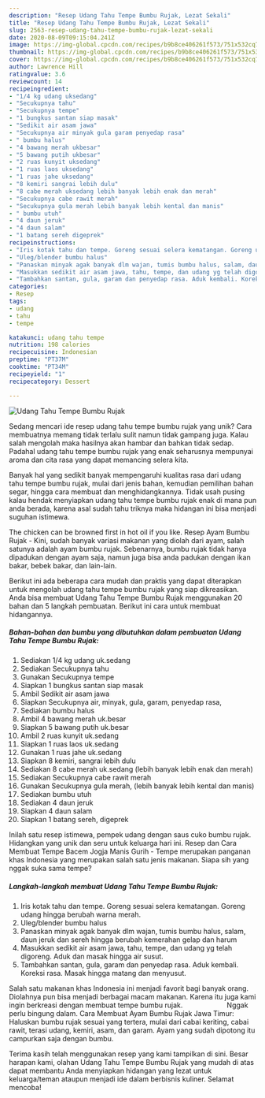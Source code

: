 ```yaml
---
description: "Resep Udang Tahu Tempe Bumbu Rujak, Lezat Sekali"
title: "Resep Udang Tahu Tempe Bumbu Rujak, Lezat Sekali"
slug: 2563-resep-udang-tahu-tempe-bumbu-rujak-lezat-sekali
date: 2020-08-09T09:15:04.241Z
image: https://img-global.cpcdn.com/recipes/b9b8ce406261f573/751x532cq70/udang-tahu-tempe-bumbu-rujak-foto-resep-utama.jpg
thumbnail: https://img-global.cpcdn.com/recipes/b9b8ce406261f573/751x532cq70/udang-tahu-tempe-bumbu-rujak-foto-resep-utama.jpg
cover: https://img-global.cpcdn.com/recipes/b9b8ce406261f573/751x532cq70/udang-tahu-tempe-bumbu-rujak-foto-resep-utama.jpg
author: Lawrence Hill
ratingvalue: 3.6
reviewcount: 14
recipeingredient:
- "1/4 kg udang uksedang"
- "Secukupnya tahu"
- "Secukupnya tempe"
- "1 bungkus santan siap masak"
- "Sedikit air asam jawa"
- "Secukupnya air minyak gula garam penyedap rasa"
- " bumbu halus"
- "4 bawang merah ukbesar"
- "5 bawang putih ukbesar"
- "2 ruas kunyit uksedang"
- "1 ruas laos uksedang"
- "1 ruas jahe uksedang"
- "8 kemiri sangrai lebih dulu"
- "8 cabe merah uksedang lebih banyak lebih enak dan merah"
- "Secukupnya cabe rawit merah"
- "Secukupnya gula merah lebih banyak lebih kental dan manis"
- " bumbu utuh"
- "4 daun jeruk"
- "4 daun salam"
- "1 batang sereh digeprek"
recipeinstructions:
- "Iris kotak tahu dan tempe. Goreng sesuai selera kematangan. Goreng udang hingga berubah warna merah."
- "Uleg/blender bumbu halus"
- "Panaskan minyak agak banyak dlm wajan, tumis bumbu halus, salam, daun jeruk dan sereh hingga berubah kemerahan gelap dan harum"
- "Masukkan sedikit air asam jawa, tahu, tempe, dan udang yg telah digoreng. Aduk dan masak hingga air susut."
- "Tambahkan santan, gula, garam dan penyedap rasa. Aduk kembali. Koreksi rasa. Masak hingga matang dan menyusut."
categories:
- Resep
tags:
- udang
- tahu
- tempe

katakunci: udang tahu tempe 
nutrition: 198 calories
recipecuisine: Indonesian
preptime: "PT37M"
cooktime: "PT34M"
recipeyield: "1"
recipecategory: Dessert

---
```



![Udang Tahu Tempe Bumbu Rujak](https://img-global.cpcdn.com/recipes/b9b8ce406261f573/751x532cq70/udang-tahu-tempe-bumbu-rujak-foto-resep-utama.jpg)

Sedang mencari ide resep udang tahu tempe bumbu rujak yang unik? Cara membuatnya memang tidak terlalu sulit namun tidak gampang juga. Kalau salah mengolah maka hasilnya akan hambar dan bahkan tidak sedap. Padahal udang tahu tempe bumbu rujak yang enak seharusnya mempunyai aroma dan cita rasa yang dapat memancing selera kita.

Banyak hal yang sedikit banyak mempengaruhi kualitas rasa dari udang tahu tempe bumbu rujak, mulai dari jenis bahan, kemudian pemilihan bahan segar, hingga cara membuat dan menghidangkannya. Tidak usah pusing kalau hendak menyiapkan udang tahu tempe bumbu rujak enak di mana pun anda berada, karena asal sudah tahu triknya maka hidangan ini bisa menjadi suguhan istimewa.

The chicken can be browned first in hot oil if you like. Resep Ayam Bumbu Rujak - Kini, sudah banyak variasi makanan yang diolah dari ayam, salah satunya adalah ayam bumbu rujak. Sebenarnya, bumbu rujak tidak hanya dipadukan dengan ayam saja, namun juga bisa anda padukan dengan ikan bakar, bebek bakar, dan lain-lain.


Berikut ini ada beberapa cara mudah dan praktis yang dapat diterapkan untuk mengolah udang tahu tempe bumbu rujak yang siap dikreasikan. Anda bisa membuat Udang Tahu Tempe Bumbu Rujak menggunakan 20 bahan dan 5 langkah pembuatan. Berikut ini cara untuk membuat hidangannya.

<!--inarticleads1-->

##### Bahan-bahan dan bumbu yang dibutuhkan dalam pembuatan Udang Tahu Tempe Bumbu Rujak:

1. Sediakan 1/4 kg udang uk.sedang
1. Sediakan Secukupnya tahu
1. Gunakan Secukupnya tempe
1. Siapkan 1 bungkus santan siap masak
1. Ambil Sedikit air asam jawa
1. Siapkan Secukupnya air, minyak, gula, garam, penyedap rasa,
1. Sediakan  bumbu halus
1. Ambil 4 bawang merah uk.besar
1. Siapkan 5 bawang putih uk.besar
1. Ambil 2 ruas kunyit uk.sedang
1. Siapkan 1 ruas laos uk.sedang
1. Gunakan 1 ruas jahe uk.sedang
1. Siapkan 8 kemiri, sangrai lebih dulu
1. Sediakan 8 cabe merah uk.sedang (lebih banyak lebih enak dan merah)
1. Sediakan Secukupnya cabe rawit merah
1. Gunakan Secukupnya gula merah, (lebih banyak lebih kental dan manis)
1. Sediakan  bumbu utuh
1. Sediakan 4 daun jeruk
1. Siapkan 4 daun salam
1. Siapkan 1 batang sereh, digeprek


Inilah satu resep istimewa, pempek udang dengan saus cuko bumbu rujak. Hidangkan yang unik dan seru untuk keluarga hari ini. Resep dan Cara Membuat Tempe Bacem Jogja Manis Gurih - Tempe merupakan panganan khas Indonesia yang merupakan salah satu jenis makanan. Siapa sih yang nggak suka sama tempe? 

<!--inarticleads2-->

##### Langkah-langkah membuat Udang Tahu Tempe Bumbu Rujak:

1. Iris kotak tahu dan tempe. Goreng sesuai selera kematangan. Goreng udang hingga berubah warna merah.
1. Uleg/blender bumbu halus
1. Panaskan minyak agak banyak dlm wajan, tumis bumbu halus, salam, daun jeruk dan sereh hingga berubah kemerahan gelap dan harum
1. Masukkan sedikit air asam jawa, tahu, tempe, dan udang yg telah digoreng. Aduk dan masak hingga air susut.
1. Tambahkan santan, gula, garam dan penyedap rasa. Aduk kembali. Koreksi rasa. Masak hingga matang dan menyusut.


Salah satu makanan khas Indonesia ini menjadi favorit bagi banyak orang. Diolahnya pun bisa menjadi berbagai macam makanan. Karena itu juga kami ingin berkreasi dengan membuat tempe bumbu rujak. ⠀⠀⠀⠀⠀⠀⠀⠀ Nggak perlu bingung dalam. Cara Membuat Ayam Bumbu Rujak Jawa Timur: Haluskan bumbu rujak sesuai yang tertera, mulai dari cabai keriting, cabai rawit, terasi udang, kemiri, asam, dan garam. Ayam yang sudah dipotong itu campurkan saja dengan bumbu. 

Terima kasih telah menggunakan resep yang kami tampilkan di sini. Besar harapan kami, olahan Udang Tahu Tempe Bumbu Rujak yang mudah di atas dapat membantu Anda menyiapkan hidangan yang lezat untuk keluarga/teman ataupun menjadi ide dalam berbisnis kuliner. Selamat mencoba!
